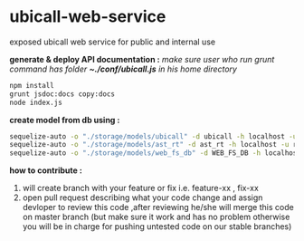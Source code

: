 # ubicall-web-service
exposed ubicall web service for public and internal use


**generate & deploy API documentation :**
  *make sure user who run grunt command has folder   __~./conf/ubicall.js__  in his home directory*
``` bash
npm install
grunt jsdoc:docs copy:docs
node index.js
```
**create model from db using :**
``` bash
sequelize-auto -o "./storage/models/ubicall" -d ubicall -h localhost -u root -p 3306 -x root -e mysql
sequelize-auto -o "./storage/models/ast_rt" -d ast_rt -h localhost -u root -p 3306 -x root -e mysql
sequelize-auto -o "./storage/models/web_fs_db" -d WEB_FS_DB -h localhost -u root -p 3306 -x root -e mysql
```
**how to contribute :**

1. will create branch with your feature or fix i.e. feature-xx , fix-xx
2. open pull request describing what your code change and assign devloper to review this code ,after reviewing he/she will merge this code on master branch (but make sure it work and has no problem otherwise you will be in charge for pushing untested code on our stable branches)
